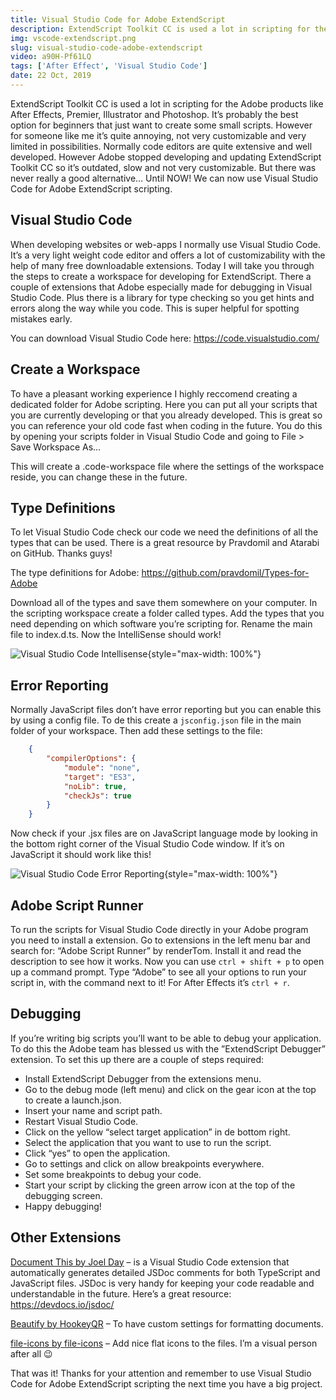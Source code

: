 ```yaml
---
title: Visual Studio Code for Adobe ExtendScript
description: ExtendScript Toolkit CC is used a lot in scripting for the Adobe products like After Effects, Premier, Illustrator and Photoshop. It’s probably the best option for beginners that just want to create some small scripts. However for someone like me it’s quite annoying, not very customizable and very limited in possibilities. But we can now use Visual Studio Code for Adobe ExtendScript scripting.
img: vscode-extendscript.png
slug: visual-studio-code-adobe-extendscript
video: a90H-Pf61LQ
tags: ['After Effect', 'Visual Studio Code']
date: 22 Oct, 2019
---
```


ExtendScript Toolkit CC is used a lot in scripting for the Adobe products like After Effects, Premier, Illustrator and Photoshop. It’s probably the best option for beginners that just want to create some small scripts. However for someone like me it’s quite annoying, not very customizable and very limited in possibilities. Normally code editors are quite extensive and well developed. However Adobe stopped developing and updating ExtendScript Toolkit CC so it’s outdated, slow and not very customizable. But there was never really a good alternative… Until NOW! We can now use Visual Studio Code for Adobe ExtendScript scripting.

## Visual Studio Code

When developing websites or web-apps I normally use Visual Studio Code. It’s a very light weight code editor and offers a lot of customizability with the help of many free downloadable extensions. Today I will take you through the steps to create a workspace for developing for ExtendScript. There a couple of extensions that Adobe especially made for debugging in Visual Studio Code. Plus there is a library for type checking so you get hints and errors along the way while you code. This is super helpful for spotting mistakes early.

You can download Visual Studio Code here: <https://code.visualstudio.com/>

## Create a Workspace

To have a pleasant working experience I highly reccomend creating a dedicated folder for Adobe scripting. Here you can put all your scripts that you are currently developing or that you already developed. This is great so you can reference your old code fast when coding in the future. You do this by opening your scripts folder in Visual Studio Code and going to File > Save Workspace As…

This will create a .code-workspace file where the settings of the workspace reside, you can change these in the future.

## Type Definitions

To let Visual Studio Code check our code we need the definitions of all the types that can be used. There is a great resource by Pravdomil and Atarabi on GitHub. Thanks guys!

The type definitions for Adobe: <https://github.com/pravdomil/Types-for-Adobe>

Download all of the types and save them somewhere on your computer. In the scripting workspace create a folder called types. Add the types that you need depending on which software you’re scripting for. Rename the main file to index.d.ts. Now the IntelliSense should work!

![Visual Studio Code Intellisense](/img/intellisense.png){style="max-width: 100%"}

## Error Reporting

Normally JavaScript files don’t have error reporting but you can enable this by using a config file. To de this create a `jsconfig.json` file in the main folder of your workspace. Then add these settings to the file:

```json
	{
		"compilerOptions": {
			"module": "none",
			"target": "ES3",
			"noLib": true,
			"checkJs": true
		}
	}
```

Now check if your .jsx files are on JavaScript language mode by looking in the bottom right corner of the Visual Studio Code window. If it’s on JavaScript it should work like this!

![Visual Studio Code Error Reporting](/img/error-reporting.png){style="max-width: 100%"}

## Adobe Script Runner

To run the scripts for Visual Studio Code directly in your Adobe program you need to install a extension. Go to extensions in the left menu bar and search for: “Adobe Script Runner” by renderTom. Install it and read the description to see how it works. Now you can use `ctrl + shift + p` to open up a command prompt. Type “Adobe” to see all your options to run your script in, with the command next to it! For After Effects it’s `ctrl + r`.

## Debugging

If you’re writing big scripts you’ll want to be able to debug your application. To do this the Adobe team has blessed us with the ”ExtendScript Debugger” extension. To set this up there are a couple of steps required:

- Install ExtendScript Debugger from the extensions menu.
- Go to the debug mode (left menu) and click on the gear icon at the top to create a launch.json.
- Insert your name and script path.
- Restart Visual Studio Code.
- Click on the yellow “select target application” in de bottom right.
- Select the application that you want to use to run the script.
- Click “yes” to open the application.
- Go to settings and click on allow breakpoints everywhere.
- Set some breakpoints to debug your code.
- Start your script by clicking the green arrow icon at the top of the debugging screen.
- Happy debugging!

## Other Extensions

[Document This by Joel Day](https://marketplace.visualstudio.com/items?itemName=joelday.docthis) – is a Visual Studio Code extension that automatically generates detailed JSDoc comments for both TypeScript and JavaScript files. JSDoc is very handy for keeping your code readable and understandable in the future. Here’s a great resource: <https://devdocs.io/jsdoc/>

[Beautify by HookeyQR](https://marketplace.visualstudio.com/items?itemName=HookyQR.beautify) – To have custom settings for formatting documents.

[file-icons by file-icons](https://marketplace.visualstudio.com/items?itemName=file-icons.file-icons) – Add nice flat icons to the files. I’m a visual person after all 😉

That was it! Thanks for your attention and remember to use Visual Studio Code for Adobe ExtendScript scripting the next time you have a big project.
